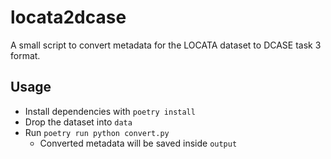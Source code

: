 # locata2dcase

A small script to convert metadata for the LOCATA dataset to DCASE task 3 format.

## Usage

- Install dependencies with `poetry install`
- Drop the dataset into `data`
- Run `poetry run python convert.py`
  - Converted metadata will be saved inside `output`